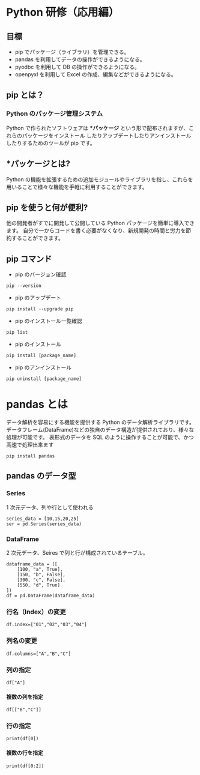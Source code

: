 # Python 研修（応用編）

## 目標

- pip でパッケージ（ライブラリ）を管理できる。
- pandas を利用してデータの操作ができるようになる。
- pyodbc を利用して DB の操作ができるようになる。
- openpyxl を利用して Excel の作成、編集などができるようになる。

## pip とは？

### Python のパッケージ管理システム

Python で作られたソフトウェアは **\*パッケージ** という形で配布されますが、これらのパッケージをインストール したりアップデートしたりアンインストールしたりするためのツールが pip です。

## \*パッケージとは?

Python の機能を拡張するための追加モジュールやライブラリを指し、これらを用いることで様々な機能を手軽に利用することができます。

## pip を使うと何が便利?

他の開発者がすでに開発して公開している Python パッケージを簡単に導入できます。 自分で一からコードを書く必要がなくなり、新規開発の時間と労力を節約することができます。

## pip コマンド

- pip のバージョン確認

```
pip --version
```

- pip のアップデート

```
pip install --upgrade pip
```

- pip のインストール一覧確認

```
pip list
```

- pip のインストール

```
pip install [package_name]
```

- pip のアンインストール

```
pip uninstall [package_name]
```

# pandas とは

データ解析を容易にする機能を提供する Python のデータ解析ライブラリです。
データフレーム(DataFrame)などの独自のデータ構造が提供されており、様々な処理が可能です。
表形式のデータを SQL のように操作することが可能で、かつ高速で処理出来ます

```
pip install pandas
```

## pandas のデータ型

### Series

1 次元データ、列や行として使われる

```
series_data = [10,15,20,25]
ser = pd.Series(series_data)
```

### DataFrame

2 次元データ、Seires で列と行が構成されているテーブル。

```
dataframe_data = ([
    [100, "a", True],
    [150, "b", False],
    [300, "c", False],
    [550, "d", True]
])
df = pd.DataFrame(dataframe_data)
```

### 行名（Index）の変更

```
df.index=["01","02","03","04"]
```

### 列名の変更

```
df.columns=["A","B","C"]
```

### 列の指定

```
df["A"]
```

#### 複数の列を指定

```
df[["B","C"]]
```

### 行の指定

```
print(df[0])
```

#### 複数の行を指定

```
print(df[0:2])
```

